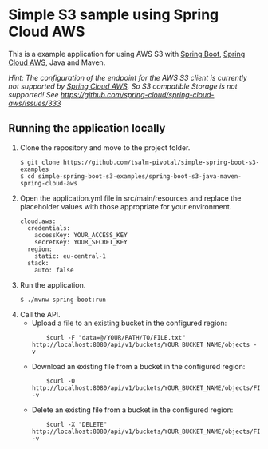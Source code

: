 Simple S3 sample using Spring Cloud AWS
============

This is a example application for using AWS S3 with [Spring Boot](http://projects.spring.io/spring-boot/),
[Spring Cloud AWS](https://cloud.spring.io/spring-cloud-aws/reference/html/), Java and Maven.

*Hint: The configuration of the endpoint for the AWS S3 client is currently not supported by 
[Spring Cloud AWS](https://cloud.spring.io/spring-cloud-aws/reference/html/). 
So S3 compatible Storage is not supported!
See https://github.com/spring-cloud/spring-cloud-aws/issues/333*

## Running the application locally
1. Clone the repository and move to the project folder.
    ```
    $ git clone https://github.com/tsalm-pivotal/simple-spring-boot-s3-examples
    $ cd simple-spring-boot-s3-examples/spring-boot-s3-java-maven-spring-cloud-aws
    ```
2. Open the application.yml file in src/main/resources and replace the placeholder values with those appropriate for your environment.
    ```
    cloud.aws:
      credentials:
        accessKey: YOUR_ACCESS_KEY
        secretKey: YOUR_SECRET_KEY
      region:
        static: eu-central-1
      stack:
        auto: false
    ```
3. Run the application.
    ```
    $ ./mvnw spring-boot:run
    ```
4. Call the API.
    - Upload a file to an existing bucket in the configured region:
        ```
            $curl -F "data=@/YOUR/PATH/TO/FILE.txt" http://localhost:8080/api/v1/buckets/YOUR_BUCKET_NAME/objects -v
        ```
    - Download an existing file from a bucket in the configured region:
        ```
            $curl -O http://localhost:8080/api/v1/buckets/YOUR_BUCKET_NAME/objects/FILE.txt -v
        ```
    - Delete an existing file from a bucket in the configured region:
        ```
            $curl -X "DELETE" http://localhost:8080/api/v1/buckets/YOUR_BUCKET_NAME/objects/FILE.txt -v
        ```